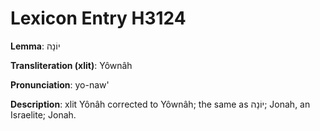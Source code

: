 # Lexicon Entry H3124

**Lemma**: יוֹנָה

**Transliteration (xlit)**: Yôwnâh

**Pronunciation**: yo-naw'

**Description**:
xlit Yônâh corrected to Yôwnâh; the same as יוֹנָה; Jonah, an Israelite; Jonah.
